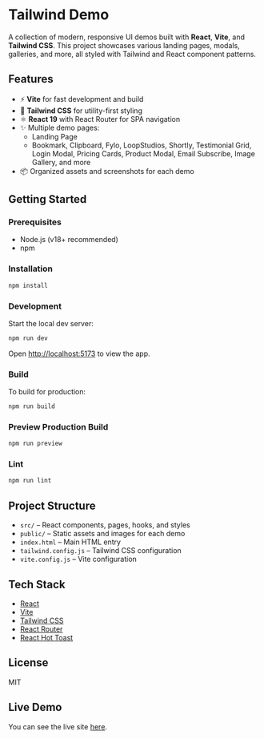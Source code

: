 # Tailwind Demo

A collection of modern, responsive UI demos built with **React**, **Vite**, and **Tailwind CSS**. This project showcases various landing pages, modals, galleries, and more, all styled with Tailwind and React component patterns.

## Features

- ⚡️ **Vite** for fast development and build
- 🎨 **Tailwind CSS** for utility-first styling
- ⚛️ **React 19** with React Router for SPA navigation
- ✨ Multiple demo pages:
  - Landing Page
  - Bookmark, Clipboard, Fylo, LoopStudios, Shortly, Testimonial Grid, Login Modal, Pricing Cards, Product Modal, Email Subscribe, Image Gallery, and more
- 📦 Organized assets and screenshots for each demo

## Getting Started

### Prerequisites

- Node.js (v18+ recommended)
- npm

### Installation

```bash
npm install
```

### Development

Start the local dev server:

```bash
npm run dev
```

Open [http://localhost:5173](http://localhost:5173) to view the app.

### Build

To build for production:

```bash
npm run build
```

### Preview Production Build

```bash
npm run preview
```

### Lint

```bash
npm run lint
```

## Project Structure

- `src/` – React components, pages, hooks, and styles
- `public/` – Static assets and images for each demo
- `index.html` – Main HTML entry
- `tailwind.config.js` – Tailwind CSS configuration
- `vite.config.js` – Vite configuration

## Tech Stack

- [React](https://react.dev/)
- [Vite](https://vitejs.dev/)
- [Tailwind CSS](https://tailwindcss.com/)
- [React Router](https://reactrouter.com/)
- [React Hot Toast](https://react-hot-toast.com/)

## License

MIT

## Live Demo

You can see the live site [here](https://demo-tailwindcss.netlify.app/).
